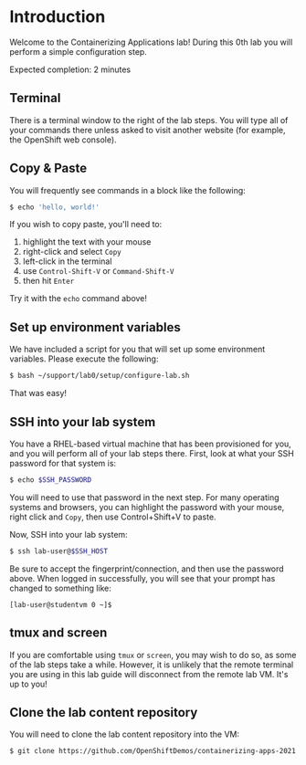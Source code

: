 # Introduction

Welcome to the Containerizing Applications lab! During this 0th lab you will
perform a simple configuration step.

Expected completion: 2 minutes

## Terminal
There is a terminal window to the right of the lab steps. You will type all of
your commands there unless asked to visit another website (for example, the
OpenShift web console).

## Copy & Paste
You will frequently see commands in a block like the following:

```bash
$ echo 'hello, world!'
```

If you wish to copy paste, you'll need to:

1. highlight the text with your mouse
1. right-click and select `Copy`
1. left-click in the terminal
1. use `Control-Shift-V` or `Command-Shift-V`
1. then hit `Enter`

Try it with the `echo` command above!

## Set up environment variables
We have included a script for you that will set up some environment variables.
Please execute the following:

```bash
$ bash ~/support/lab0/setup/configure-lab.sh
```

That was easy!

## SSH into your lab system
You have a RHEL-based virtual machine that has been provisioned for you, and you
will perform all of your lab steps there. First, look at what your SSH password
for that system is:

```bash
$ echo $SSH_PASSWORD
```

You will need to use that password in the next step. For many operating systems
and browsers, you can highlight the password with your mouse, right click and
`Copy`, then use Control+Shift+V to paste.

Now, SSH into your lab system:

```bash
$ ssh lab-user@$SSH_HOST
```

Be sure to accept the fingerprint/connection, and then use the password above.
When logged in successfully, you will see that your prompt has changed to
something like:

```
[lab-user@studentvm 0 ~]$
```

## tmux and screen
If you are comfortable using `tmux` or `screen`, you may wish to do so, as some
of the lab steps take a while. However, it is unlikely that the remote terminal
you are using in this lab guide will disconnect from the remote lab VM. It's up
to you!

## Clone the lab content repository
You will need to clone the lab content repository into the VM:

```bash
$ git clone https://github.com/OpenShiftDemos/containerizing-apps-2021 containerizing-apps
```